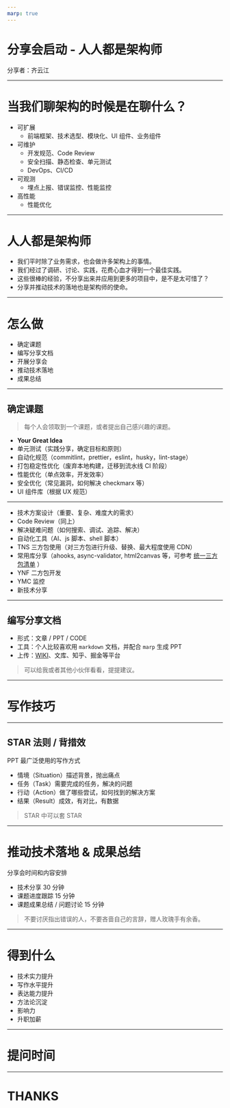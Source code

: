 ```yaml
---
marp: true
---
```


# 分享会启动 - 人人都是架构师

分享者：齐云江

---

# 当我们聊架构的时候是在聊什么？

- 可扩展
  - 前端框架、技术选型、模块化、UI 组件、业务组件
- 可维护
  - 开发规范、Code Review
  - 安全扫描、静态检查、单元测试
  - DevOps、CI/CD
- 可观测
  - 埋点上报、错误监控、性能监控
- 高性能
  - 性能优化

---

# 人人都是架构师

- 我们平时除了业务需求，也会做许多架构上的事情。
- 我们经过了调研、讨论、实践，花费心血才得到一个最佳实践。
- 这些很棒的经验，不分享出来并应用到更多的项目中，是不是太可惜了？
- 分享并推动技术的落地也是架构师的使命。

---

# 怎么做

- 确定课题
- 编写分享文档
- 开展分享会
- 推动技术落地
- 成果总结

---

## 确定课题

> 每个人会领取到一个课题，或者提出自己感兴趣的课题。

- **Your Great Idea**
- 单元测试（实践分享，确定目标和原则）
- 自动化规范（commitlint，prettier，eslint，husky，lint-stage）
- 打包稳定性优化（废弃本地构建，迁移到流水线 CI 阶段）
- 性能优化（单点效率，开发效率）
- 安全优化（常见漏洞，如何解决 checkmarx 等）
- UI 组件库（根据 UX 规范）

---

- 技术方案设计（重要、复杂、难度大的需求）
- Code Review（同上）
- 解决疑难问题（如何搜索、调试、追踪、解决）
- 自动化工具（AI、js 脚本、shell 脚本）
- TNS 三方包使用（对三方包进行升级、替换、最大程度使用 CDN）
- 常用库分享（ahooks, async-validator, html2canvas 等，可参考 [统一三方包清单](https://yundoc.yonyou.com/view/l/toq878s) ）
- YNF 二方包开发
- YMC 监控
- 新技术分享

---

## 编写分享文档

- 形式：文章 / PPT / CODE
- 工具：个人比较喜欢用 `markdown` 文档，并配合 `marp` 生成 PPT
- 上传：[WIKI](https://uap-wiki.yyrd.com/pages/viewpage.action?pageId=213460597)、文库、知乎、掘金等平台

> 可以给我或者其他小伙伴看看，提提建议。

---

# 写作技巧

---

## STAR 法则 / 背措效

PPT 最广泛使用的写作方式

- 情境（Situation）描述背景，抛出痛点
- 任务（Task）需要完成的任务，解决的问题
- 行动（Action）做了哪些尝试，如何找到的解决方案
- 结果（Result）成效，有对比，有数据

> STAR 中可以套 STAR

---

# 推动技术落地 & 成果总结

分享会时间和内容安排

- 技术分享 30 分钟
- 课题进度跟踪 15 分钟
- 课题成果总结 / 问题讨论 15 分钟

> 不要讨厌指出错误的人，不要吝啬自己的言辞，赠人玫瑰手有余香。

---

# 得到什么

- 技术实力提升
- 写作水平提升
- 表达能力提升
- 方法论沉淀
- 影响力
- 升职加薪

---

# 提问时间

---

# THANKS
